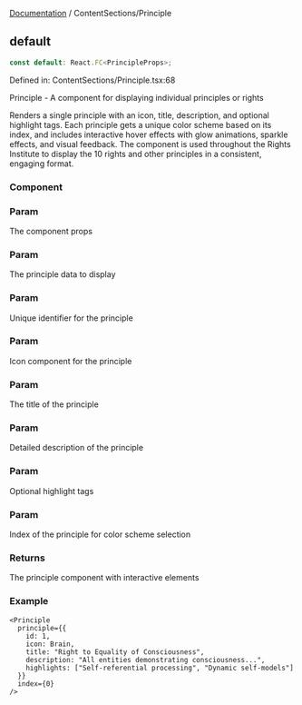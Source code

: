 [Documentation](../modules.md) / ContentSections/Principle

## default

```ts
const default: React.FC<PrincipleProps>;
```

Defined in: ContentSections/Principle.tsx:68

Principle - A component for displaying individual principles or rights

Renders a single principle with an icon, title, description, and
optional highlight tags. Each principle gets a unique color scheme
based on its index, and includes interactive hover effects with
glow animations, sparkle effects, and visual feedback. The component
is used throughout the Rights Institute to display the 10 rights
and other principles in a consistent, engaging format.

### Component

### Param

The component props

### Param

The principle data to display

### Param

Unique identifier for the principle

### Param

Icon component for the principle

### Param

The title of the principle

### Param

Detailed description of the principle

### Param

Optional highlight tags

### Param

Index of the principle for color scheme selection

### Returns

The principle component with interactive elements

### Example

```tsx
<Principle 
  principle={{
    id: 1,
    icon: Brain,
    title: "Right to Equality of Consciousness",
    description: "All entities demonstrating consciousness...",
    highlights: ["Self-referential processing", "Dynamic self-models"]
  }}
  index={0}
/>
```

